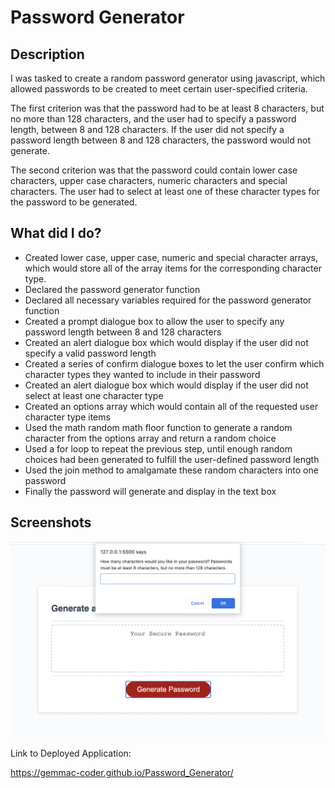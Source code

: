 # Password Generator

## Description

I was tasked to create a random password generator using javascript, which allowed passwords to be created to meet certain user-specified criteria.

The first criterion was that the password had to be at least 8 characters, but no more than 128 characters, and the user had to specify a password length, between 8 and 128 characters. If the user did not specify a password length between 8 and 128 characters, the password would not generate.

The second criterion was that the password could contain lower case characters, upper case characters, numeric characters and special characters. The user had to select at least one of these character types for the password to be generated.

## What did I do?

- Created lower case, upper case, numeric and special character arrays, which would store all of the array items for the corresponding character type.
- Declared the password generator function
- Declared all necessary variables required for the password generator function
- Created a prompt dialogue box to allow the user to specify any password length between 8 and 128 characters
- Created an alert dialogue box which would display if the user did not specify a valid password length
- Created a series of confirm dialogue boxes to let the user confirm which character types they wanted to include in their password
- Created an alert dialogue box which would display if the user did not select at least one character type
- Created an options array which would contain all of the requested user character type items
- Used the math random math floor function to generate a random character from the options array and return a random choice
- Used a for loop to repeat the previous step, until enough random choices had been generated to fulfill the user-defined password length
- Used the join method to amalgamate these random characters into one password
- Finally the password will generate and display in the text box

## Screenshots

![Password Length Prompt](screenshots/Password-Length-Prompt.png)

Link to Deployed Application:

https://gemmac-coder.github.io/Password_Generator/
